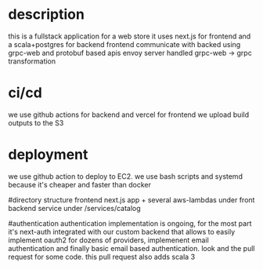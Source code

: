 # description
this is a fullstack application for a web store
it uses next.js for frontend and a scala+postgres for backend
frontend communicate with backed using grpc-web and protobuf based apis
envoy server handled grpc-web -> grpc transformation

# ci/cd
we use github actions for backend and vercel for frontend
we upload build outputs to the S3

# deployment
we use github action to deploy to EC2. we use bash scripts and systemd because it's cheaper and faster than docker

#directory structure
frontend next.js app + several aws-lambdas under front
backend service under /services/catalog

#authentication
authentication implementation is ongoing, for the most part it's next-auth integrated with our custom backend that allows to easily implement
oauth2 for dozens of providers, implemenent email authentication and finally basic email based authentication. look and the pull request for some code. 
this pull request also adds scala 3
